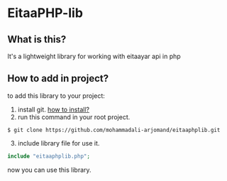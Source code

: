 # EitaaPHP-lib
## What is this?
It's a lightweight library for working with eitaayar api in php

## How to add in project?
to add this library to your project:

1. install git. [how to install?](https://git-scm.com/downloads)
2. run this command in your root project.
```
$ git clone https://github.com/mohammadali-arjomand/eitaaphplib.git
```
3. include library file for use it.
```php
include "eitaaphplib.php";
```
now you can use this library.
